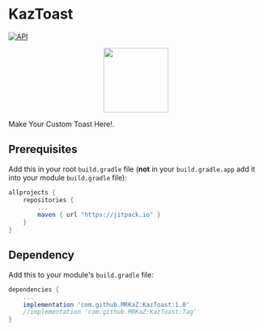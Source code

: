 # KazToast
[![API](https://img.shields.io/badge/API-14%2B-brightgreen.svg?style=flat)](https://android-arsenal.com/api?level=14)

<div align="center">
	<img src="https://i.imgur.com/H2jEq9x.png" width="128">
</div>

Make Your Custom Toast Here!.

## Prerequisites

Add this in your root `build.gradle` file (**not** in your `build.gradle.app` add it into your module `build.gradle` file):

```gradle
allprojects {
	repositories {
		...
		maven { url "https://jitpack.io" }
	}
}
```

## Dependency

Add this to your module's `build.gradle` file:

```gradle
dependencies {
	...
	implementation 'com.github.MRKaZ:KazToast:1.0'
	//implementation 'com.github.MRKaZ:KazToast:Tag'
}
```
